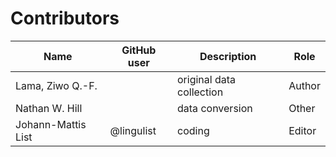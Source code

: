 # Contributors

Name | GitHub user | Description | Role
 --- | --- | --- | ----
Lama, Ziwo Q.-F. | | original data collection | Author
Nathan W. Hill | | data conversion | Other
Johann-Mattis List | @lingulist | coding | Editor

